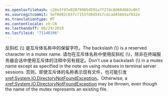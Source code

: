 ```yaml
---
ms.openlocfilehash: c28e3f97e02079905d591a7f27dc8d68d603c0bf
ms.sourcegitcommit: 5ef0d02cb57c7153fd9d5417cdcad45665af832e
ms.translationtype: MT
ms.contentlocale: zh-CN
ms.lasthandoff: 08/29/2019
ms.locfileid: "71140396"
---
```

<span data-ttu-id="c5286-101">反斜杠 (\\) 是互斥体名称中的保留字符。</span><span class="sxs-lookup"><span data-stu-id="c5286-101">The backslash (\\) is a reserved character in a mutex name.</span></span> <span data-ttu-id="c5286-102">请勿在互斥体名称中使用反斜杠 (\\)，除非在终端服务器会话中使用互斥体的注释中另有规定。</span><span class="sxs-lookup"><span data-stu-id="c5286-102">Don't use a backslash (\\) in a mutex name except as specified in the note on using mutexes in terminal server sessions.</span></span> <span data-ttu-id="c5286-103">否则，即使互斥体的名称表示现有文件，也可能引发 <xref:System.IO.DirectoryNotFoundException>。</span><span class="sxs-lookup"><span data-stu-id="c5286-103">Otherwise, a <xref:System.IO.DirectoryNotFoundException> may be thrown, even though the name of the mutex represents an existing file.</span></span>
